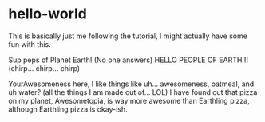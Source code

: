# hello-world
This is basically just me following the tutorial, I might actually have some fun with this. 

Sup peps of Planet Earth! (No one answers) HELLO PEOPLE OF EARTH!!! (chirp... chirp... chirp)

YourAwesomeness here, I like things like uh... awesomeness, oatmeal, and uh water? (all the things I am made out of... LOL)
I have found out that pizza on my planet, Awesometopia, is way more awesome than Earthling pizza, although Earthling pizza is okay-ish.
